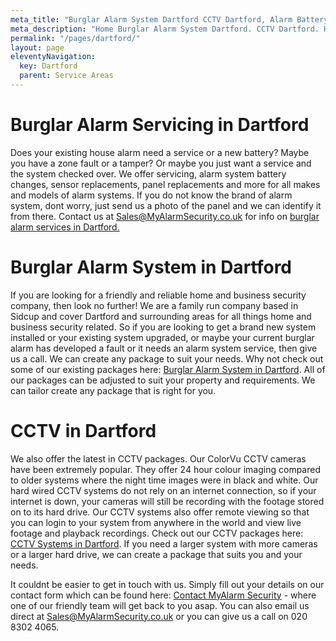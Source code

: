 ```yaml
---
meta_title: "Burglar Alarm System Dartford CCTV Dartford, Alarm Battery - MyAlarm Security"
meta_description: "Home Burglar Alarm System Dartford. CCTV Dartford. Home Security System, Burglar Alarm Service Battery. Alarm Company Near Me Dartford, Bexley 020 8302 4065"
permalink: "/pages/dartford/"
layout: page
eleventyNavigation:
  key: Dartford
  parent: Service Areas
---
```


# Burglar Alarm Servicing in Dartford 

Does your existing house alarm need a service or a new battery? Maybe you have a zone fault or a tamper? Or maybe you just want a service and the system checked over. We offer servicing, alarm system battery changes, sensor replacements, panel replacements and more for all makes and models of alarm systems. If you do not know the brand of alarm system, dont worry, just send us a photo of the panel and we can identify it from there. Contact us at <Sales@MyAlarmSecurity.co.uk> for info on [burglar alarm services in Dartford.](/categories/servicing-and-repairs/)

# Burglar Alarm System in Dartford 

If you are looking for a friendly and reliable home and business security company, then look no further! We are a family run company based in Sidcup and cover Dartford and surrounding areas for all things home and business security related. So if you are looking to get a brand new system installed or your existing system upgraded, or maybe your current burglar alarm has developed a fault or it needs an alarm system service, then give us a call. We can create any package to suit your needs. Why not check out some of our existing packages here: [Burglar Alarm System in Dartford](/categories/burglar-alarms/). All of our packages can be adjusted to suit your property and requirements. We can tailor create any package that is right for you.

# CCTV in Dartford 

We also offer the latest in CCTV packages. Our ColorVu CCTV cameras have been extremely popular. They offer 24 hour colour imaging compared to older systems where the night time images were in black and white. Our hard wired CCTV systems do not rely on an internet connection, so if your internet is down, your cameras will still be recording with the footage stored on to its hard drive. Our CCTV systems also offer remote viewing so that you can login to your system from anywhere in the world and view live footage and playback recordings. Check out our CCTV packages here: [CCTV Systems in Dartford](/categories/cctv/). If you need a larger system with more cameras or a larger hard drive, we can create a package that suits you and your needs.

It couldnt be easier to get in touch with us. Simply fill out your details on our contact form which can be found here: [Contact MyAlarm Security](/contact/) - where one of our friendly team will get back to you asap. You can also email us direct at Sales@MyAlarmSecurity.co.uk or you can give us a call on 020 8302 4065.